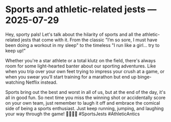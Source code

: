 # Sports and athletic-related jests — 2025-07-29

Hey, sporty pals! Let's talk about the hilarity of sports and all the athletic-related jests that come with it. From the classic "I’m so sore, I must have been doing a workout in my sleep" to the timeless "I run like a girl... try to keep up!"

Whether you're a star athlete or a total klutz on the field, there's always room for some light-hearted banter about our sporting adventures. Like when you trip over your own feet trying to impress your crush at a game, or when you swear you’ll start training for a marathon but end up binge-watching Netflix instead.

Sports bring out the best and worst in all of us, but at the end of the day, it's all in good fun. So next time you miss the winning shot or accidentally score on your own team, just remember to laugh it off and embrace the comical side of being a sports enthusiast. Just keep running, jumping, and laughing your way through the game! 💪🏀🏃‍♀️ #SportsJests #AthleticAntics